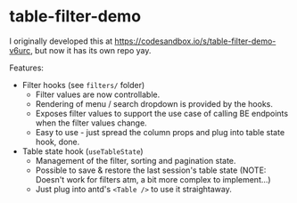 # table-filter-demo

I originally developed this at https://codesandbox.io/s/table-filter-demo-v6urc,
but now it has its own repo yay.

Features:

- Filter hooks (see `filters/` folder)
  - Filter values are now controllable.
  - Rendering of menu / search dropdown is provided by the hooks.
  - Exposes filter values to support the use case of calling BE
    endpoints when the filter values change.
  - Easy to use - just spread the column props and plug into table
    state hook, done.
- Table state hook (`useTableState`)
  - Management of the filter, sorting and pagination state.
  - Possible to save & restore the last session's table state (NOTE: Doesn't
    work for filters atm, a bit more complex to implement...)
  - Just plug into antd's `<Table />` to use it straightaway.
